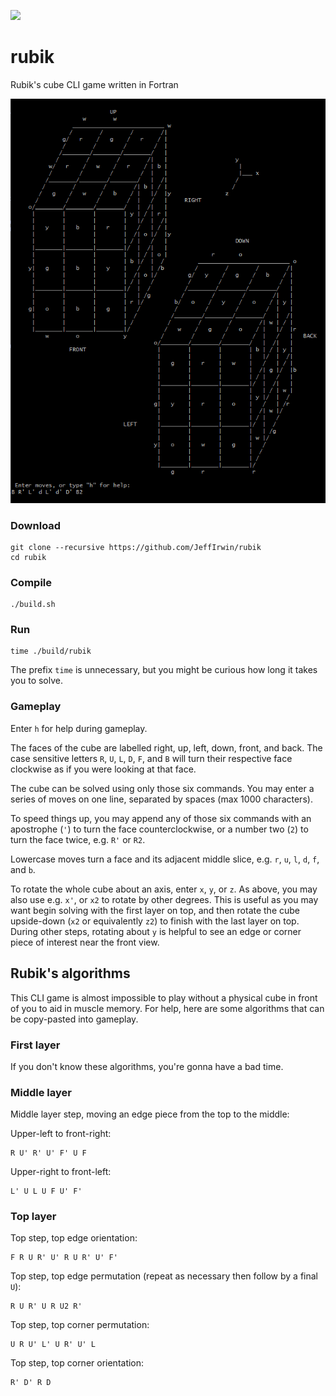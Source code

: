 
![](https://github.com/JeffIrwin/rubik/workflows/CI/badge.svg)

# rubik
Rubik's cube CLI game written in Fortran

![](https://raw.githubusercontent.com/JeffIrwin/rubik/main/doc/gameplay-s0.png)

### Download
    git clone --recursive https://github.com/JeffIrwin/rubik
    cd rubik

### Compile
    ./build.sh

### Run
    time ./build/rubik

The prefix `time` is unnecessary, but you might be curious how long it takes you to solve.

### Gameplay
Enter `h` for help during gameplay.

The faces of the cube are labelled right, up, left, down, front, and back.  The case sensitive letters `R`, `U`, `L`, `D`, `F`, and `B` will turn their respective face clockwise as if you were looking at that face.

The cube can be solved using only those six commands.  You may enter a series of moves on one line, separated by spaces (max 1000 characters).

To speed things up, you may append any of those six commands with an apostrophe (`'`) to turn the face counterclockwise, or a number two (`2`) to turn the face twice, e.g. `R'` or `R2`.

Lowercase moves turn a face and its adjacent middle slice, e.g. `r`, `u`, `l`, `d`, `f`, and `b`.

To rotate the whole cube about an axis, enter `x`, `y`, or `z`.  As above, you may also use e.g. `x'`, or `x2` to rotate by other degrees.  This is useful as you may want begin solving with the first layer on top, and then rotate the cube upside-down (`x2` or equivalently `z2`) to finish with the last layer on top.  During other steps, rotating about `y` is helpful to see an edge or corner piece of interest near the front view.

## Rubik's algorithms
This CLI game is almost impossible to play without a physical cube in front of you to aid in muscle memory.  For help, here are some algorithms that can be copy-pasted into gameplay.

### First layer
If you don't know these algorithms, you're gonna have a bad time.

### Middle layer
Middle layer step, moving an edge piece from the top to the middle:

Upper-left to front-right:

    R U' R' U' F' U F 

Upper-right to front-left:

    L' U L U F U' F' 

### Top layer
Top step, top edge orientation:

    F R U R' U' R U R' U' F' 

Top step, top edge permutation (repeat as necessary then follow by a final `U`):

    R U R' U R U2 R' 

Top step, top corner permutation:

    U R U' L' U R' U' L 

Top step, top corner orientation:

    R' D' R D 

